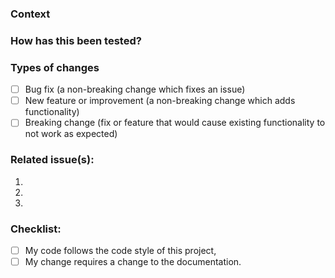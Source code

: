 ### Context
<!--- Why is this change required? What problem does it solve? -->

### How has this been tested?
<!--- Please describe in detail how you tested your changes. -->

### Types of changes
<!--- What types of changes does your code introduce? Put an `x` in all the boxes that apply: -->
- [ ] Bug fix (a non-breaking change which fixes an issue)
- [ ] New feature or improvement (a non-breaking change which adds functionality)
- [ ] Breaking change (fix or feature that would cause existing functionality to not work as expected)

### Related issue(s):
1.
2.
3.

### Checklist:
<!--- Go over all the following points, and put an `x` in all the boxes that apply. -->
<!--- If you're unsure about any of these, don't hesitate to ask. We're here to help! -->
- [ ] My code follows the code style of this project,
- [ ] My change requires a change to the documentation.